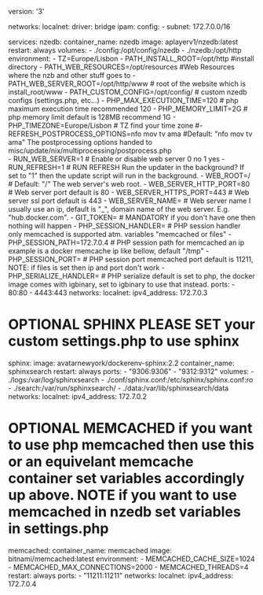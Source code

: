 version: '3'

networks:
  localnet:
    driver: bridge
    ipam:
      config:
         - subnet: 172.7.0.0/16

services:
  nzedb:
    container_name: nzedb
    image: aplayerv1/nzedb:latest
    restart: always
    volumes:
      - ./config:/opt/config/nzedb
      - ./nzedb:/opt/http
    environment:
      - TZ=Europe/Lisbon
      - PATH_INSTALL_ROOT=/opt/http                     #install directory
      - PATH_WEB_RESOURCES=/opt/resources               #Web Resources where the nzb and other stuff goes to
      - PATH_WEB_SERVER_ROOT=/opt/http/www              # root of the website which is install_root/www
      - PATH_CUSTOM_CONFIG=/opt/config/                 # custom nzedb configs  (settings.php, etc...)
      - PHP_MAX_EXECUTION_TIME=120                      # php maximum execution time recommended 120
      - PHP_MEMORY_LIMIT=2G                             # php memory limit default is 128MB recommend 1G
      - PHP_TIMEZONE=Europe/Lisbon                      # TZ find your time zone
      #- REFRESH_POSTPROCESS_OPTIONS=nfo mov tv ama     #Default: "nfo mov tv ama" The postprocessing options handed to misc/update/nix/multiprocessing/postprocess.php  
      - RUN_WEB_SERVER=1                                # Enable or disable web server 0 no 1 yes
      - RUN_REFRESH=1                                   # RUN REFRESH Run the updater in the background? If set to "1" then the update script will run in the background. 
      - WEB_ROOT=/                                      # Default: "/" The web server's web root. 
      - WEB_SERVER_HTTP_PORT=80                         # Web server port default is 80
      - WEB_SERVER_HTTPS_PORT=443                       # Web server ssl port default is 443
      - WEB_SERVER_NAME=                                # Web server name I usually use an ip, default is "_", domain name of the web server. E.g. "hub.docker.com".
      - GIT_TOKEN=                                      # MANDATORY if you don't have one then nothing will happen
      - PHP_SESSION_HANDLER=                            # PHP session handler only memcached is supported atm. variables "memcached or files"
      - PHP_SESSION_PATH=172.7.0.4                      # PHP session path for memcached an ip example is a docker memcache ip like bellow, default "/tmp"
      - PHP_SESSION_PORT=                               # PHP session port memcached port default is 11211, NOTE: if files is set then ip and port don't work
      - PHP_SERIALIZE_HANDLER=                          # PHP serialize default is set to php, the docker image comes with igbinary, set to igbinary to use that instead.
    ports:
      - 80:80
      - 4443:443
    networks:
      localnet:
        ipv4_address: 172.7.0.3

# OPTIONAL SPHINX PLEASE SET your custom settings.php to use sphinx

  sphinx:
    image: avatarnewyork/dockerenv-sphinx:2.2
    container_name: sphinxsearch
    restart: always
    ports:
      - "9306:9306" 
      - "9312:9312"
    volumes:
      - ./logs:/var/log/sphinxsearch
      - ./conf/sphinx.conf:/etc/sphinx/sphinx.conf:ro
      - ./search:/var/run/sphinxsearch/
      - ./data:/var/lib/sphinxsearch/data 
    networks:
      localnet:
        ipv4_address: 172.7.0.2
# OPTIONAL MEMCACHED if you want to use php memcached then use this or an equivelant memcache container set variables accordingly up above. NOTE if you want to use memcached in nzedb set variables in settings.php 
  memcached:
    container_name: memcached
    image: bitnami/memcached:latest
    environment:
      - MEMCACHED_CACHE_SIZE=1024
      - MEMCACHED_MAX_CONNECTIONS=2000
      - MEMCACHED_THREADS=4
    restart: always
    ports:
      - "11211:11211"
    networks:
      localnet:
        ipv4_address: 172.7.0.4
